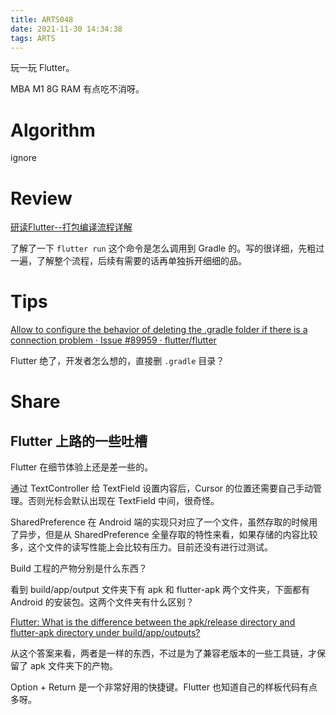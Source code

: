 ```yaml
---
title: ARTS048
date: 2021-11-30 14:34:38
tags: ARTS
---
```


玩一玩 Flutter。

MBA M1 8G RAM 有点吃不消呀。

<!--more-->

# Algorithm

ignore

# Review

[研读Flutter--打包编译流程详解](https://www.jianshu.com/p/4e8ccb02e92d)

了解了一下  `flutter run` 这个命令是怎么调用到 Gradle 的。写的很详细，先粗过一遍，了解整个流程，后续有需要的话再单独拆开细细的品。

# Tips

[Allow to configure the behavior of deleting the .gradle folder if there is a connection problem · Issue #89959 · flutter/flutter](https://github.com/flutter/flutter/issues/89959)

Flutter 绝了，开发者怎么想的，直接删 `.gradle` 目录？

# Share

## Flutter 上路的一些吐槽

Flutter 在细节体验上还是差一些的。

通过 TextController 给 TextField 设置内容后，Cursor 的位置还需要自己手动管理。否则光标会默认出现在 TextField 中间，很奇怪。

SharedPreference 在 Android 端的实现只对应了一个文件，虽然存取的时候用了异步，但是从 SharedPreference 全量存取的特性来看，如果存储的内容比较多，这个文件的读写性能上会比较有压力。目前还没有进行过测试。

Build 工程的产物分别是什么东西？

看到 build/app/output 文件夹下有 apk 和 flutter-apk 两个文件夹，下面都有 Android 的安装包。这两个文件夹有什么区别？

[Flutter: What is the difference between the apk/release directory and flutter-apk directory under build/app/outputs?](https://stackoverflow.com/q/62910148/3819519)

从这个答案来看，两者是一样的东西，不过是为了兼容老版本的一些工具链，才保留了 apk 文件夹下的产物。

Option + Return 是一个非常好用的快捷键。Flutter 也知道自己的样板代码有点多呀。

